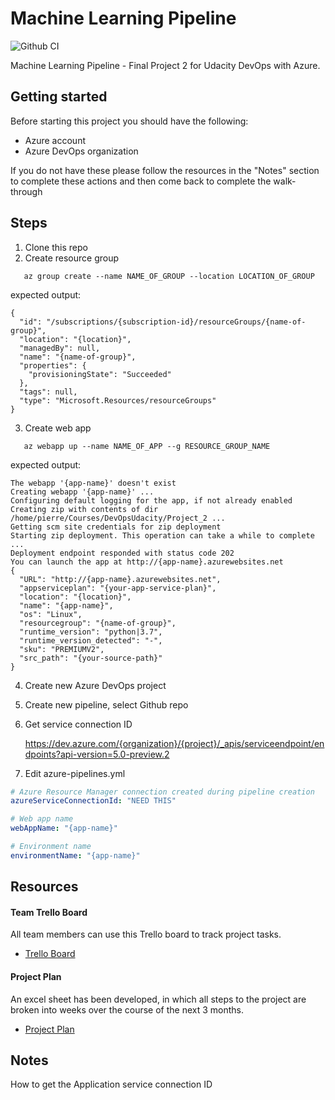 # Machine Learning Pipeline

![Github CI](https://github.com/subaquatic-pierre/udacity-ml-pipeline-project/workflows/Github%20CI/badge.svg)

Machine Learning Pipeline - Final Project 2 for Udacity DevOps with Azure.

## Getting started

Before starting this project you should have the following:

- Azure account
- Azure DevOps organization

If you do not have these please follow the resources in the "Notes" section to complete these actions and then come back to complete the walk-through

## Steps

1. Clone this repo
2. Create resource group

```
   az group create --name NAME_OF_GROUP --location LOCATION_OF_GROUP
```

expected output:

```
{
  "id": "/subscriptions/{subscription-id}/resourceGroups/{name-of-group}",
  "location": "{location}",
  "managedBy": null,
  "name": "{name-of-group}",
  "properties": {
    "provisioningState": "Succeeded"
  },
  "tags": null,
  "type": "Microsoft.Resources/resourceGroups"
}
```

3. Create web app

```
   az webapp up --name NAME_OF_APP --g RESOURCE_GROUP_NAME
```

expected output:

```
The webapp '{app-name}' doesn't exist
Creating webapp '{app-name}' ...
Configuring default logging for the app, if not already enabled
Creating zip with contents of dir /home/pierre/Courses/DevOpsUdacity/Project_2 ...
Getting scm site credentials for zip deployment
Starting zip deployment. This operation can take a while to complete ...
Deployment endpoint responded with status code 202
You can launch the app at http://{app-name}.azurewebsites.net
{
  "URL": "http://{app-name}.azurewebsites.net",
  "appserviceplan": "{your-app-service-plan}",
  "location": "{location}",
  "name": "{app-name}",
  "os": "Linux",
  "resourcegroup": "{name-of-group}",
  "runtime_version": "python|3.7",
  "runtime_version_detected": "-",
  "sku": "PREMIUMV2",
  "src_path": "{your-source-path}"
}
```

4. Create new Azure DevOps project
5. Create new pipeline, select Github repo
6. Get service connection ID

   https://dev.azure.com/{organization}/{project}/_apis/serviceendpoint/endpoints?api-version=5.0-preview.2

7. Edit azure-pipelines.yml

```yaml
# Azure Resource Manager connection created during pipeline creation
azureServiceConnectionId: "NEED THIS"

# Web app name
webAppName: "{app-name}"

# Environment name
environmentName: "{app-name}"
```

## Resources

#### Team Trello Board

All team members can use this Trello board to track project tasks.

- [Trello Board](https://trello.com/b/43FaIYZI/machine-learning-pipeline)

#### Project Plan

An excel sheet has been developed, in which all steps to the project are broken into weeks over the course of the next 3 months.

- [Project Plan](https://docs.google.com/spreadsheets/d/1zUXeUu7ceJ1TZbbRQ6UzTBJNdOCcpLiqsexRYvNkBF0/edit?usp=sharing)

## Notes

How to get the Application service connection ID

